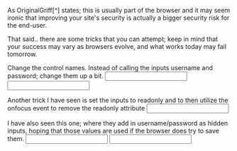 As OriginalGriff[^] states; this is usually part of the browser and it may seem ironic that improving your site's security is actually a bigger security risk for the end-user.

That said.. there are some tricks that you can attempt; keep in mind that your success may vary as browsers evolve, and what works today may fail tomorrow.

Change the control names. Instead of calling the inputs username and password; change them up a bit.
<input name="CredentialUsr" autocomplete="off" type="text" />
<input name="CredentialKey" autocomplete="off" type="password" />

Another trick I have seen is set the inputs to readonly and to then utilize the onfocus event to remove the readonly attribute
<input name="CredentialUsr" autocomplete="off" onfocus="this.removeAttribute('readonly');" type="text" />

I have also seen this one; where they add in username/password as hidden inputs, hoping that those values are used if the browser does try to save them.
<input name="username" type="hidden" />
<input name="password" type="hidden" />
<input name="CredentialUsr" autocomplete="off" type="text" />
<input name="CredentialKey" autocomplete="off" type="password" />

